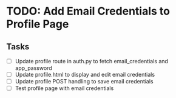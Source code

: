 # TODO: Add Email Credentials to Profile Page

## Tasks
- [ ] Update profile route in auth.py to fetch email_credentials and app_password
- [ ] Update profile.html to display and edit email credentials
- [ ] Update profile POST handling to save email credentials
- [ ] Test profile page with email credentials
